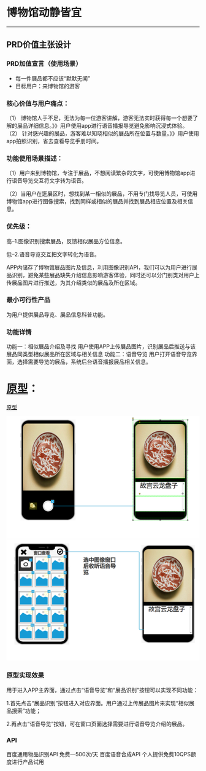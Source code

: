 # 博物馆动静皆宜
************
## PRD价值主张设计
### PRD加值宣言（使用场景）
* 每一件展品都不应该“默默无闻”
* 目标用户：来博物馆的游客
### 核心价值与用户痛点：
（1） 博物馆人手不足，无法为每一位游客讲解，游客无法实时获得每一个想要了解的展品详细信息。》》用户使用app进行语音播报导览避免影响沉浸式体验。
（2） 针对感兴趣的展品，游客难以知晓相似的展品所在位置与数量。》》用户使用app拍照识别，省去查看导览手册时间。
### 功能使用场景描述：

（1）用户来到博物馆，专注于展品，不想阅读繁杂的文字，可使用博物馆app进行语音导览交互将文字转为语音。

（2）当用户在逛展区时，想找到某一相似的展品，不用专门找导览人员，可使用博物馆app进行图像搜索，找到同样或相似的展品并找到展品相应位置及相关信息。
### 优先级：
高–1.图像识别搜索展品，反馈相似展品方位信息。

低–2.语音导览交互把文字转化为语音。

APP内储存了博物馆展品图片及信息，利用图像识别API，我们可以为用户进行展品识别，避免某些展品缺失介绍信息影响游客体验，同时还可以分门别类对用户上传展品图片进行推送，为其介绍类似的展品及所在区域。
### 最小可行性产品
为用户提供展品导览、展品信息科普功能。
### 功能详情
功能一：相似展品介绍及寻找
用户使用APP上传展品图片，识别展品后推送与该展品同类型相似展品所在区域与相关信息
功能二：语音导览 
用户打开语音导览界面，选择需要导览的展品，系统后台语音播报展品相关信息。

# [原型](http://nfunm061.gitee.io/api_mall_aimuseum)：
 [原型](http://nfunm061.gitee.io/api_mall_aimuseum)
 
![展品识别](575dacb679360d0a99943a5ca8416d2.png)
![语音导览](063ef787d93c5541b375df661367136.png)
### 原型实现效果
用于进入APP主界面，通过点击“语音导览”和“展品识别”按钮可以实现不同功能：

1.首先点击“展品识别”按钮进入对应界面。用户通过上传展品图片来实现“相似展品搜索”功能；

2.再点击“语音导览”按钮，可在窗口页面选择需要进行语音导览介绍的展品。
### API
百度通用物品识别API	免费—500次/天
百度语音合成API	个人提供免费10QPS额度进行产品试用	

